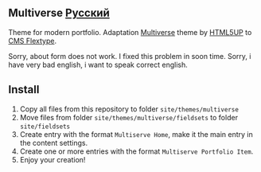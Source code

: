 Multiverse [Русский](https://github.com/slexx1234/multiverse-flextype-theme/blob/master/readme-ru.md)
--------------------------

Theme for modern portfolio. Adaptation [Multiverse](https://html5up.net/multiverse) theme by
[HTML5UP](https://html5up.net/) to [CMS Flextype](https://flextype.org).

Sorry, about form does not work. I fixed this problem in soon time.
Sorry, i have very bad english, i want to speak correct english.

## Install 

1. Copy all files from this repository to folder `site/themes/multiverse`
2. Move files from folder `site/themes/multiverse/fieldsets` to folder `site/fieldsets`
3. Create entry with the format `Multiserve Home`, make it the main entry in the content settings.
4. Create one or more entries with the format `Multiserve Portfolio Item`.
5. Enjoy your creation!
